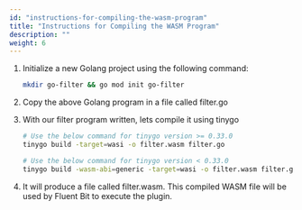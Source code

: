 ```yaml
---
id: "instructions-for-compiling-the-wasm-program"
title: "Instructions for Compiling the WASM Program"
description: ""
weight: 6
---
```


1. Initialize a new Golang project using the following command:
    ```bash
    mkdir go-filter && go mod init go-filter
    ```
2. Copy the above Golang program in a file called filter.go

3. With our filter program written, lets compile it using tinygo
    ```bash
    # Use the below command for tinygo version >= 0.33.0
    tinygo build -target=wasi -o filter.wasm filter.go

    # Use the below command for tinygo version < 0.33.0
    tinygo build -wasm-abi=generic -target=wasi -o filter.wasm filter.go
    ```

4. It will produce a file called filter.wasm. This compiled WASM file will be used by Fluent Bit to execute the plugin.